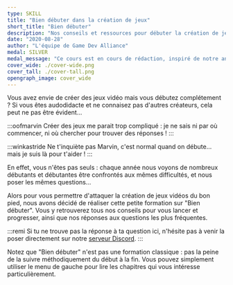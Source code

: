 ```yaml
---
type: SKILL
title: "Bien débuter dans la création de jeux"
short_title: "Bien débuter"
description: "Nos conseils et ressources pour débuter la création de jeux vidéo du bon pied !"
date: "2020-08-28"
author: "L'équipe de Game Dev Alliance"
medal: SILVER
medal_message: "Ce cours est en cours de rédaction, inspiré de notre ancienne [foire aux questions](https://wiki.gamedevalliance.fr/faq/)."
cover_wide: ./cover-wide.png
cover_tall: ./cover-tall.png
opengraph_image: cover_wide
---
```


Vous avez envie de créer des jeux vidéo mais vous débutez complétement ? Si vous êtes audodidacte et ne connaisez pas d'autres créateurs, cela peut ne pas être évident...

:::oofmarvin
Créer des jeux me parait trop compliqué : je ne sais ni par où commencer, ni où chercher pour trouver des réponses !
:::

:::winkastride
Ne t'inquiète pas Marvin, c'est normal quand on débute... mais je suis là pour t'aider !
:::

En effet, vous n'êtes pas seuls : chaque année nous voyons de nombreux débutants et débutantes être confrontés aux mêmes difficultés, et nous poser les mêmes questions...  

Alors pour vous permettre d'attaquer la création de jeux vidéos du bon pied, nous avons décidé de réaliser cette petite formation sur "Bien débuter". Vous y retrouverez tous nos conseils pour vous lancer et progresser, ainsi que nos réponses aux questions les plus fréquentes.

:::remi
Si tu ne trouve pas la réponse à ta question ici, n'hésite pas à venir la poser directement sur notre [serveur Discord](https://discord.gg/RrBppaj).
:::

Notez que "Bien débuter" n'est pas une formation classique : pas la peine de la suivre méthodiquement du début à la fin. Vous pouvez simplement utiliser le menu de gauche pour lire les chapitres qui vous intéresse particulièrement.
